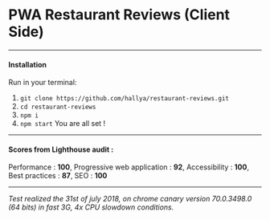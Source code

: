 # PWA Restaurant Reviews (Client Side)
---

#### Installation

Run in your terminal:
1. `git clone https://github.com/hallya/restaurant-reviews.git`
2. `cd restaurant-reviews`
3. `npm i`
4. `npm start`
You are all set !
---

#### Scores from Lighthouse audit :

Performance : **100**,
Progressive web application : **92**,
Accessibility : **100**,
Best practices : **87**,
SEO : **100**

---
*Test realized the 31st of july 2018, on chrome canary version 70.0.3498.0 (64 bits) in fast 3G, 4x CPU slowdown conditions.*

